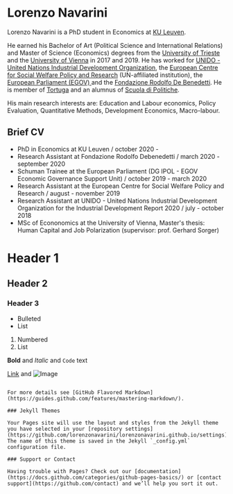 # Lorenzo Navarini

Lorenzo Navarini is a PhD student in Economics at [KU Leuven](https://www.kuleuven.be/kuleuven/). 

He earned his Bachelor of Art (Political Science and International Relations) and Master of Science (Economics) degrees from the [University of Trieste](https://www.units.it/) and the [University of Vienna](https://www.univie.ac.at/) in 2017 and 2019. He has worked for [UNIDO - United Nations Industrial Development Organization](https://www.unido.org/), the [European Centre for Social Welfare Policy and Research](https://www.euro.centre.org/) (UN-affiliated institution), the [European Parliament (EGOV) ](https://www.europarl.europa.eu/thinktank/en/search.html?contributor=egov) and the [Fondazione Rodolfo De Benedetti](http://www.frdb.org/). He is member of [Tortuga](https://www.tortuga-econ.it/) and an alumnus of [Scuola di Politiche](https://www.scuoladipolitiche.eu/).

His main research interests are: Education and Labour economics, Policy Evaluation, Quantitative Methods, Development Economics, Macro-labour.

## Brief CV

* PhD in Economics at KU Leuven / october 2020 - 
* Research Assistant at Fondazione Rodolfo Debenedetti / march 2020 - september 2020
* Schuman Trainee at the European Parliament (DG IPOL - EGOV Economic Governance Support Unit) / october 2019 - march 2020
* Research Assistant at the European Centre for Social Welfare Policy and Research / august - november 2019
* Research Assistant at UNIDO - United Nations Industrial Development Organization for the Industrial Development Report 2020 / july - october 2018
* MSc of Econonomics at the University of Vienna, Master's thesis: Human Capital and Job Polarization (supervisor: prof. Gerhard Sorger)

# Header 1
## Header 2
### Header 3

- Bulleted
- List

1. Numbered
2. List

**Bold** and _Italic_ and `Code` text

[Link](url) and ![Image](src)
```

For more details see [GitHub Flavored Markdown](https://guides.github.com/features/mastering-markdown/).

### Jekyll Themes

Your Pages site will use the layout and styles from the Jekyll theme you have selected in your [repository settings](https://github.com/lorenzonavarini/lorenzonavarini.github.io/settings). The name of this theme is saved in the Jekyll `_config.yml` configuration file.

### Support or Contact

Having trouble with Pages? Check out our [documentation](https://docs.github.com/categories/github-pages-basics/) or [contact support](https://github.com/contact) and we’ll help you sort it out.

